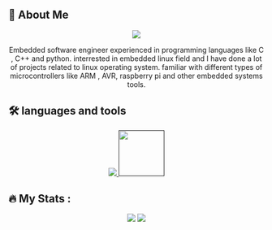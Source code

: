 
## 🚀 About Me
<p align="center">
<img src="https://bestanimations.com/media/penguins/2035943693linux-penguin-animation.gif" />
</p>
<p align="center">
Embedded software engineer experienced in programming languages like C , C++ and python.
interrested in embedded linux field and I have done a lot of projects related to linux operating system.
familiar with different types of microcontrollers like ARM , AVR, raspberry pi and other embedded systems tools.
</p>


## 🛠 languages and tools
<p align="center">
  <a href="">
    <img src="https://skillicons.dev/icons?i=git,py,cpp,c,vim,raspberrypi,arduino,qt" />
    <img src="https://logos-world.net/wp-content/uploads/2020/12/MATLAB-Logo.png" width=90 />
  </a>
</p>


## :fire: My Stats :
<p align="center">
  <img src="http://github-readme-streak-stats.herokuapp.com?user=Mohammed-Rashad-Nasr&theme=radical&hide_border=true&mode=daily" /img>
  <img src="https://github-readme-stats.vercel.app/api?username=Mohammed-Rashad-Nasr&show_icons=true&theme=radical&hide_border=true" /img>
</p>
